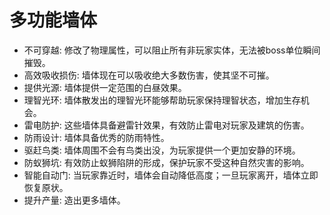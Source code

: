 # 多功能墙体
- 不可穿越: 修改了物理属性，可以阻止所有非玩家实体，无法被boss单位瞬间摧毁。
- 高效吸收损伤: 墙体现在可以吸收绝大多数伤害，使其坚不可摧。
- 提供光源: 墙体提供一定范围的白昼效果。
- 理智光环: 墙体散发出的理智光环能够帮助玩家保持理智状态，增加生存机会。
- 雷电防护: 这些墙体具备避雷针效果，有效防止雷电对玩家及建筑的伤害。
- 防雨设计: 墙体具备优秀的防雨特性。
- 驱赶鸟类: 墙体周围不会有鸟类出没，为玩家提供一个更加安静的环境。
- 防蚁狮坑: 有效防止蚁狮陷阱的形成，保护玩家不受这种自然灾害的影响。
- 智能自动门: 当玩家靠近时，墙体会自动降低高度；一旦玩家离开，墙体立即恢复原状。
- 提升产量: 造出更多墙体。
